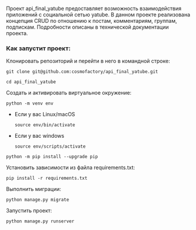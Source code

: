 Проект api_final_yatube предоставляет возможность взаимодействия приложений с социальной сетью yatube. В данном проекте реализована концепция CRUD по отношению к постам, комментариям, группам, подпискам. Подробности описаны в технической документации проекта.

### Как запустит проект:

Клонировать репозиторий и перейти в него в командной строке:

```
git clone git@github.com:cosmofactory/api_final_yatube.git
```

```
cd api_final_yatube
```

Cоздать и активировать виртуальное окружение:

```
python -m venv env
```

* Если у вас Linux/macOS

    ```
    source env/bin/activate
    ```

* Если у вас windows

    ```
    source env/scripts/activate
    ```

```
python -m pip install --upgrade pip
```

Установить зависимости из файла requirements.txt:

```
pip install -r requirements.txt
```

Выполнить миграции:

```
python manage.py migrate
```

Запустить проект:

```
python manage.py runserver
```
